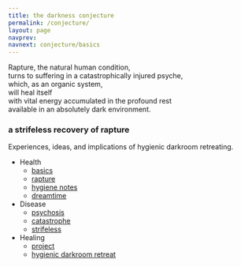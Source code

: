 ```yaml
---
title: the darkness conjecture
permalink: /conjecture/
layout: page
navprev: 
navnext: conjecture/basics
---
```


Rapture, the natural human condition,  
turns to suffering in a catastrophically injured psyche,  
which, as an organic system,  
will heal itself  
with vital energy accumulated in the profound rest  
available in an absolutely dark environment.

### a strifeless recovery of rapture

Experiences, ideas, and implications of hygienic darkroom retreating. 

- Health
	- [basics](./basics/)
	- [rapture](./rapture/)
	- [hygiene notes](./hygiene-notes/)
	- [dreamtime](./dreamtime/)
- Disease
	- [psychosis](./psychosis/)
	- [catastrophe](./catastrophe/)
	- [strifeless](./strifeless/)
- Healing
	- [project](./project/)
	- [hygienic darkroom retreat](/)

<!---
- Proposals
	- [dome proposal](./dome-proposal)
	- [geodesic dome](./geodesic-dome)
	- [health proposal](./health-proposal)
--->
